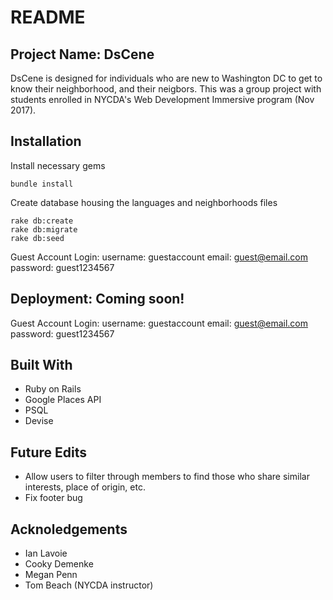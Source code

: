 # README

## Project Name: DsCene

DsCene is designed for individuals who are new to Washington DC to get to know their neighborhood, and their neigbors. This was a group project with students enrolled in NYCDA's Web Development Immersive program (Nov 2017).

## Installation

Install necessary gems
```
bundle install
```
Create database housing the languages and neighborhoods files
```
rake db:create
rake db:migrate
rake db:seed
```
Guest Account Login:
username: guestaccount
email: guest@email.com
password: guest1234567

## Deployment: Coming soon!

Guest Account Login:
username: guestaccount
email: guest@email.com
password: guest1234567

## Built With
* Ruby on Rails
* Google Places API
* PSQL
* Devise

## Future Edits
* Allow users to filter through members to find those who share similar interests, place of origin, etc.
* Fix footer bug

## Acknoledgements
* Ian Lavoie
* Cooky Demenke
* Megan Penn
* Tom Beach (NYCDA instructor)
